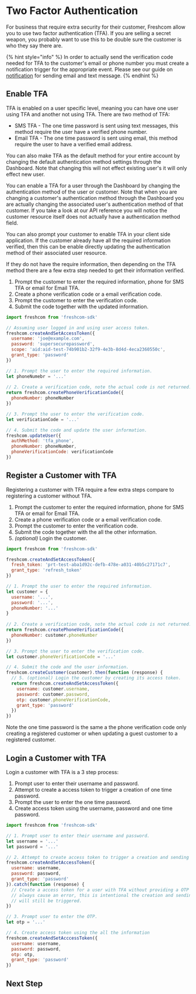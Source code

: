 # Two Factor Authentication

For business that require extra security for their customer, Freshcom allow you to use two factor authentication \(TFA\). If you are selling a secret weapon, you probably want to use this to be double sure the customer is who they say there are.

{% hint style="info" %}
In order to actually send the verification code needed for TFA to the customer's email or phone number you must create a notification trigger for the appropriate event. Please see our guide on [notification](../notification.md) for sending email and text message.
{% endhint %}



## Enable TFA

TFA is enabled on a user specific level, meaning you can have one user using TFA and another not using TFA. There are two method of TFA:

* SMS TFA - The one time password is sent using text messages, this method require the user have a verified phone number.
* Email TFA - The one time password is sent using email, this method require the user to have a verified email address.

You can also make TFA as the default method for your entire account by changing the default authentication method settings through the Dashboard. Note that changing this will not effect existing user's it will only effect new user.

You can enable a TFA for a user through the Dashboard by changing the authentication method of the user or customer. Note that when you are changing a customer's authentication method through the Dashboard you are actually changing the associated user's authentication method of that customer. If you take a look at our API reference you will notice the customer resource itself does not actually have a authentication method field.

You can also prompt your customer to enable TFA in your client side application. If the customer already have all the required information verified, then this can be enable directly updating the authentication method of their associated user resource. 

If they do not have the require information, then depending on the TFA method there are a few extra step needed to get their information verified.

1. Prompt the customer to enter the required information, phone for SMS TFA or email for Email TFA.
2. Create a phone verification code or a email verification code.
3. Prompt the customer to enter the verification code.
4. Submit the code together with the updated information.

```javascript
import freshcom from 'freshcom-sdk'

// Assuming user logged in and using user access token.
freshcom.createAndSetAccessToken({
  username: 'joe@example.com',
  password: 'supersecurepassword',
  scope: 'aid:aid-test-74b901b2-32f9-4e3b-8d4d-4eca2360550c',
  grant_type: 'password'
})

// 1. Prompt the user to enter the required information.
let phoneNumebr = '...'
 
// 2. Create a verification code, note the actual code is not returned.
return freshcom.createPhoneVerificationCode({
  phoneNumber: phoneNumber
})

// 3. Prompt the user to enter the verification code.
let verificationCode = '...'

// 4. Submit the code and update the user information.
freshcom.updateUser({
  authMethod: 'tfa_phone',
  phoneNumber: phoneNumber,
  phoneVerificationCode: verificationCode
})
```



## Register a Customer with TFA

Registering a customer with TFA require a few extra steps compare to registering a customer without TFA.

1. Prompt the customer to enter the required information, phone for SMS TFA or email for Email TFA.
2. Create a phone verification code or a email verification code.
3. Prompt the customer to enter the verification code.
4. Submit the code together with the all the other information.
5. _\(optional\)_ Login the customer.

```javascript
import freshcom from 'freshcom-sdk'

freshcom.createAndSetAccessToken({
  fresh_token: 'prt-test-aba1d92c-defb-478e-a031-40b5c27171c7',
  grant_type: 'refresh_token'
})

// 1. Prompt the user to enter the required information.
let customer = {
  username: '...',
  password: '...',
  phoneNumber: '...'
}
 
// 2. Create a verification code, note the actual code is not returned.
return freshcom.createPhoneVerificationCode({
  phoneNumber: customer.phoneNumber
})

// 3. Prompt the user to enter the verification code.
let customer.phoneVerificationCode = '...'

// 4. Submit the code and the user information.
freshcom.createCustomer(customer).then(function (response) {
  // 5. (optional) Login the customer by creating its access token.
  return freshcom.createAndSetAccessToken({
    username: customer.username,
    password: customer.password,
    otp: customer.phoneVerificationCode,
    grant_type: 'password'
  })
})
```

Note the one time password is the same a the phone verification code only creating a registered customer or when updating a guest customer to a registered customer.

## Login a Customer with TFA

Login a customer with TFA is a 3 step process:

1. Prompt user to enter their username and password.
2. Attempt to create a access token to trigger a creation of one time password.
3. Prompt the user to enter the one time password.
4. Create access token using the username, password and one time password.

```javascript
import freshcom from 'freshcom-sdk'

// 1. Prompt user to enter their username and password.
let username = '...'
let password = '...'

// 2. Attempt to create access token to trigger a creation and sending of OTP.
freshcom.createAndSetAccessToken({
  username: username,
  password: password,
  grant_type: 'password'
}).catch(function (response) {
  // Create a access token for a user with TFA without providing a OTP will 
  // always cause an error, this is intentional the creation and sending of OTP
  // will still be triggered.
})

// 3. Prompt user to enter the OTP.
let otp = '...'

// 4. Create access token using the all the information
freshcom.createAndSetAcccessToken({
  username: username,
  password: password,
  otp: otp,
  grant_type: 'password'
})
```

## Next Step

